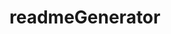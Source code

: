 # readmeGenerator

<!-- exercises to review to help with this hwk-->
<!-- 10. template literal -->
<!-- 13 and 14 (read and write file) -->
<!--20. inquirer activity -->
<!-- mini project -->

<!-- push the readme you create in the video as a file in the github repo in a seperate folder as an example -->

<!-- https://www.npmjs.com/package/inquirer - review this -->